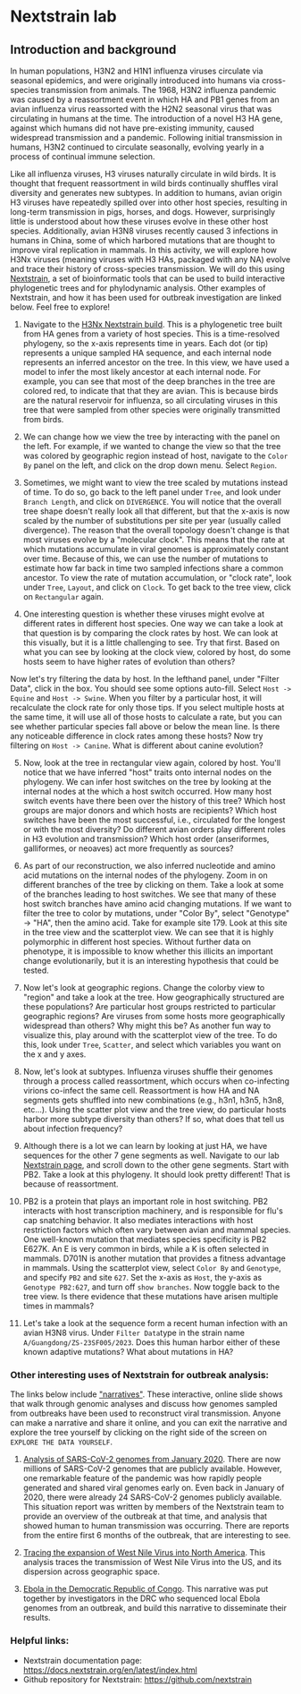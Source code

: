 # Nextstrain lab

## Introduction and background
In human populations, H3N2 and H1N1 influenza viruses circulate via seasonal epidemics, and were originally introduced into humans via cross-species transmission from animals. The 1968, H3N2 influenza pandemic was caused by a reassortment event in which HA and PB1 genes from an avian influenza virus reassorted with the H2N2 seasonal virus that was circulating in humans at the time. The introduction of a novel H3 HA gene, against which humans did not have pre-existing immunity, caused widespread transmission and a pandemic. Following initial transmission in humans, H3N2 continued to circulate seasonally, evolving yearly in a process of continual immune selection. 

Like all influenza viruses, H3 viruses naturally circulate in wild birds. It is thought that frequent reassortment in wild birds continually shuffles viral diversity and generates new subtypes. In addition to humans, avian origin H3 viruses have repeatedly spilled over into other host species, resulting in long-term transmission in pigs, horses, and dogs. However, surprisingly little is understood about how these viruses evolve in these other host species. Additionally, avian H3N8 viruses recently caused 3 infections in humans in China, some of which harbored mutations that are thought to improve viral replication in mammals. In this activity, we will explore how H3Nx viruses (meaning viruses with H3 HAs, packaged with any NA) evolve and trace their history of cross-species transmission. We will do this using [Nextstrain](https://nextstrain.org/), a set of bioinformatic tools that can be used to build interactive phylogenetic trees and for phylodynamic analysis. Other examples of Nextstrain, and how it has been used for outbreak investigation are linked below. Feel free to explore! 

1. Navigate to the [H3Nx Nextstrain build](https://nextstrain.org/groups/moncla-lab/non-human-h3?c=host). This is a phylogenetic tree built from HA genes from a variety of host species. This is a time-resolved phylogeny, so the x-axis represents time in years. Each dot (or tip) represents a unique sampled HA sequence, and each internal node represents an inferred ancestor on the tree. In this view, we have used a model to infer the most likely ancestor at each internal node. For example, you can see that most of the deep branches in the tree are colored red, to indicate that that they are avian. This is because birds are the natural reservoir for influenza, so all circulating viruses in this tree that were sampled from other species were originally transmitted from birds. 

2. We can change how we view the tree by interacting with the panel on the left. For example, if we wanted to change the view so that the tree was colored by geographic region instead of host, navigate to the `Color By` panel on the left, and click on the drop down menu. Select `Region`.   

3. Sometimes, we might want to view the tree scaled by mutations instead of time. To do so, go back to the left panel under `Tree`, and look under `Branch Length`, and click on `DIVERGENCE`. You will notice that the overall tree shape doesn't really look all that different, but that the x-axis is now scaled by the number of substitutions per site per year (usually called divergence). The reason that the overall topology doesn't change is that most viruses evolve by a "molecular clock". This means that the rate at which mutations accumulate in viral genomes is approximately constant over time. Because of this, we can use the number of mutations to estimate how far back in time two sampled infections share a common ancestor. To view the rate of mutation accumulation, or "clock rate", look under `Tree`, `Layout`, and click on `Clock`. To get back to the tree view, click on `Rectangular` again. 

4. One interesting question is whether these viruses might evolve at different rates in different host species. One way we can take a look at that question is by comparing the clock rates by host. We can look at this visually, but it is a little challenging to see. Try that first. Based on what you can see by looking at the clock view, colored by host, do some hosts seem to have higher rates of evolution than others? 

Now let's try filtering the data by host. In the lefthand panel, under "Filter Data", click in the box. You should see some options auto-fill. Select `Host -> Equine` and `Host -> Swine`. When you filter by a particular host, it will recalculate the clock rate for only those tips. If you select multiple hosts at the same time, it will use all of those hosts to calculate a rate, but you can see whether particular species fall above or below the mean line. Is there any noticeable difference in clock rates among these hosts? Now try filtering on `Host -> Canine`. What is different about canine evolution?  

5. Now, look at the tree in rectangular view again, colored by host. You'll notice that we have inferred "host" traits onto internal nodes on the phylogeny. We can infer host switches on the tree by looking at the internal nodes at the which a host switch occurred. How many host switch events have there been over the history of this tree? Which host groups are major donors and which hosts are recipients? Which host switches have been the most successful, i.e., circulated for the longest or with the most diversity? Do different avian orders play different roles in H3 evolution and transmission? Which host order (anseriformes, galliformes, or neoaves) act more frequently as sources? 

6. As part of our reconstruction, we also inferred nucleotide and amino acid mutations on the internal nodes of the phylogeny. Zoom in on different branches of the tree by clicking on them. Take a look at some of the branches leading to host switches. We see that many of these host switch branches have amino acid changing mutations. If we want to filter the tree to color by mutations, under "Color By", select "Genotype" -> "HA", then the amino acid. Take for example site 179. Look at this site in the tree view and the scatterplot view. We can see that it is highly polymorphic in different host species. Without further data on phenotype, it is impossible to know whether this illicits an important change evolutionarily, but it is an interesting hypothesis that could be tested. 

7. Now let's look at geographic regions. Change the colorby view to "region" and take a look at the tree. How geographically structured are these populations? Are particular host groups restricted to particular geographic regions? Are viruses from some hosts more geographically widespread than others? Why might this be? As another fun way to visualize this, play around with the scatterplot view of the tree. To do this, look under `Tree`, `Scatter`, and select which variables you want on the x and y axes. 

8. Now, let's look at subtypes. Influenza viruses shuffle their genomes through a process called reassortment, which occurs when co-infecting virions co-infect the same cell. Reassortment is how HA and NA segments gets shuffled into new combinations (e.g., h3n1, h3n5, h3n8, etc...). Using the scatter plot view and the tree view, do particular hosts harbor more subtype diversity than others? If so, what does that tell us about infection frequency?

9. Although there is a lot we can learn by looking at just HA, we have sequences for the other 7 gene segments as well. Navigate to our lab [Nextstrain page](https://nextstrain.org/groups/moncla-lab/), and scroll down to the other gene segments. Start with PB2. Take a look at this phylogeny. It should look pretty different! That is because of reassortment. 

10. PB2 is a protein that plays an important role in host switching. PB2 interacts with host transcription machinery, and is responsible for flu's cap snatching behavior. It also mediates interactions with host restriction factors which often vary between avian and mammal species. One well-known mutation that mediates species specificity is PB2 E627K. An E is very common in birds, while a K is often selected in mammals. D701N is another mutation that provides a fitness advantage in mammals. Using the scatterplot view, select `Color By` and `Genotype`, and specify `PB2` and site `627`. Set the x-axis as `Host`, the y-axis as `Genotype PB2:627`, and turn off `show branches`. Now toggle back to the tree view. Is there evidence that these mutations have arisen multiple times in mammals? 

11. Let's take a look at the sequence form a recent human infection with an avian H3N8 virus. Under `Filter Data`type in the strain name `A/Guangdong/ZS-23SF005/2023`. Does this human harbor either of these known adaptive mutations? What about mutations in HA? 



### Other interesting uses of Nextstrain for outbreak analysis: 

The links below include ["narratives"](https://nextstrain.org/narratives/). These interactive, online slide shows that walk through genomic analyses and discuss how genomes sampled from outbreaks have been used to reconstruct viral transmission. Anyone can make a narrative and share it online, and you can exit the narrative and explore the tree yourself by clicking on the right side of the screen on `EXPLORE THE DATA YOURSELF`. 

1. [Analysis of SARS-CoV-2 genomes from January 2020](https://nextstrain.org/ncov/2019#sit-reps). There are now millions of SARS-CoV-2 genomes that are publicly available. However, one remarkable feature of the pandemic was how rapidly people generated and shared viral genomes early on. Even back in January of 2020, there were already 24 SARS-CoV-2 genomes publicly available. This situation report was written by members of the Nextstrain team to provide an overview of the outbreak at that time, and analysis that showed human to human transmission was occurring. There are reports from the entire first 6 months of the outbreak, that are interesting to see. 

2. [Tracing the expansion of West Nile Virus into North America](https://nextstrain.org/narratives/twenty-years-of-WNV). This analysis traces the transmission of West Nile Virus into the US, and its dispersion across geographic space. 

3. [Ebola in the Democratic Republic of Congo](https://nextstrain.org/narratives/inrb-ebola-example-sit-rep). This narrative was put together by investigators in the DRC who sequenced local Ebola genomes from an outbreak, and build this narrative to disseminate their results. 


### Helpful links: 
* Nextstrain documentation page: https://docs.nextstrain.org/en/latest/index.html
* Github repository for Nextstrain: https://github.com/nextstrain



